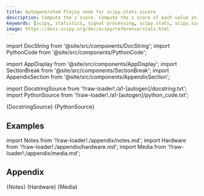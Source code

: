 ```yaml
---
title: Autogenerated Flojoy node for scipy.stats.zscore
description: Compute the z score. Compute the z score of each value in the sample, relative to the sample mean and standard deviation.
keywords: [scipy, statistics, signal processing, scipy.stats, scipy.signal, scipy.stats.zscore]
image: https://docs.scipy.org/doc/scipy/reference/stats.html
---
```


[//]: # (Custom component imports)

import DocString from '@site/src/components/DocString';
import PythonCode from '@site/src/components/PythonCode';

import AppDisplay from '@site/src/components/AppDisplay';
import SectionBreak from '@site/src/components/SectionBreak';
import AppendixSection from '@site/src/components/AppendixSection';

[//]: # (Docstring)

import DocstringSource from '!!raw-loader!./a1-[autogen]/docstring.txt';
import PythonSource from '!!raw-loader!./a1-[autogen]/python_code.txt';


<DocString>{DocstringSource}</DocString>
<PythonCode GLink='SCIPY/stats/ZSCORE/ZSCORE.py'>{PythonSource}</PythonCode>


<SectionBreak />

    

[//]: # (Examples)

## Examples

<AppDisplay 
  GLink='SCIPY/stats/ZSCORE'
  nodeLabel='ZSCORE'>
</AppDisplay>

<SectionBreak />

    

[//]: # (Appendix)

import Notes from '!!raw-loader!./appendix/notes.md';
import Hardware from '!!raw-loader!./appendix/hardware.md';
import Media from '!!raw-loader!./appendix/media.md';

## Appendix

<AppendixSection index={0} folderPath='nodes/SCIPY/stats/ZSCORE/appendix/'>{Notes}</AppendixSection>
<AppendixSection index={1} folderPath='nodes/SCIPY/stats/ZSCORE/appendix/'>{Hardware}</AppendixSection>
<AppendixSection index={2} folderPath='nodes/SCIPY/stats/ZSCORE/appendix/'>{Media}</AppendixSection>


